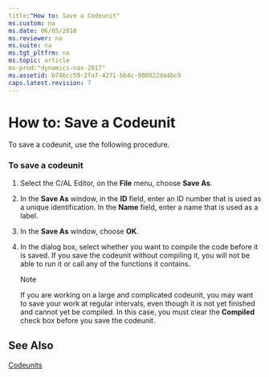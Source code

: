 ```yaml
---
title:"How to: Save a Codeunit"
ms.custom: na
ms.date: 06/05/2016
ms.reviewer: na
ms.suite: na
ms.tgt_pltfrm: na
ms.topic: article
ms-prod:"dynamics-nav-2017"
ms.assetid: b746cc59-2fa7-4271-bb4c-900022da4bc9
caps.latest.revision: 7
---
```

# How to: Save a Codeunit
To save a codeunit, use the following procedure.  
  
### To save a codeunit  
  
1.  Select the C\/AL Editor, on the **File** menu, choose **Save As**.  
  
2.  In the **Save As** window, in the **ID** field, enter an ID number that is used as a unique identification. In the **Name** field, enter a name that is used as a label.  
  
3.  In the **Save As** window, choose **OK**.  
  
4.  In the dialog box, select whether you want to compile the code before it is saved. If you save the codeunit without compiling it, you will not be able to run it or call any of the functions it contains.  
  
    > [!NOTE]  
    >  If you are working on a large and complicated codeunit, you may want to save your work at regular intervals, even though it is not yet finished and cannot yet be compiled. In this case, you must clear the **Compiled** check box before you save the codeunit.  
  
## See Also  
 [Codeunits](Codeunits.md)